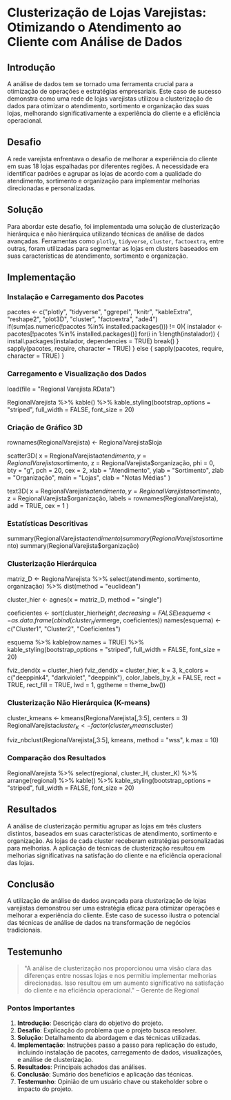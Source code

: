 # Clusterização de Lojas Varejistas: Otimizando o Atendimento ao Cliente com Análise de Dados

## Introdução

A análise de dados tem se tornado uma ferramenta crucial para a otimização de operações e estratégias empresariais. Este caso de sucesso demonstra como uma rede de lojas varejistas utilizou a clusterização de dados para otimizar o atendimento, sortimento e organização das suas lojas, melhorando significativamente a experiência do cliente e a eficiência operacional.

## Desafio

A rede varejista enfrentava o desafio de melhorar a experiência do cliente em suas 18 lojas espalhadas por diferentes regiões. A necessidade era identificar padrões e agrupar as lojas de acordo com a qualidade do atendimento, sortimento e organização para implementar melhorias direcionadas e personalizadas.

## Solução

Para abordar este desafio, foi implementada uma solução de clusterização hierárquica e não hierárquica utilizando técnicas de análise de dados avançadas. Ferramentas como `plotly`, `tidyverse`, `cluster`, `factoextra`, entre outras, foram utilizadas para segmentar as lojas em clusters baseados em suas características de atendimento, sortimento e organização.

## Implementação

### Instalação e Carregamento dos Pacotes


pacotes <- c("plotly", "tidyverse", "ggrepel", "knitr", "kableExtra", "reshape2", "plot3D", "cluster", "factoextra", "ade4")
if(sum(as.numeric(!pacotes %in% installed.packages())) != 0){
  instalador <- pacotes[!pacotes %in% installed.packages()]
  for(i in 1:length(instalador)) {
    install.packages(instalador, dependencies = TRUE)
    break()
  }
  sapply(pacotes, require, character = TRUE)
} else {
  sapply(pacotes, require, character = TRUE)
}


### Carregamento e Visualização dos Dados


load(file = "Regional Varejista.RData")

RegionalVarejista %>%
  kable() %>%
  kable_styling(bootstrap_options = "striped", full_width = FALSE, font_size = 20)


### Criação de Gráfico 3D


rownames(RegionalVarejista) <- RegionalVarejista$loja

scatter3D(
  x = RegionalVarejista$atendimento, 
  y = RegionalVarejista$sortimento, 
  z = RegionalVarejista$organização, 
  phi = 0, 
  bty = "g", 
  pch = 20, 
  cex = 2, 
  xlab = "Atendimento", 
  ylab = "Sortimento", 
  zlab = "Organização", 
  main = "Lojas", 
  clab = "Notas Médias"
)

text3D(
  x = RegionalVarejista$atendimento, 
  y = RegionalVarejista$sortimento, 
  z = RegionalVarejista$organização, 
  labels = rownames(RegionalVarejista), 
  add = TRUE, 
  cex = 1
)


### Estatísticas Descritivas


summary(RegionalVarejista$atendimento)
summary(RegionalVarejista$sortimento)
summary(RegionalVarejista$organização)


### Clusterização Hierárquica


matriz_D <- RegionalVarejista %>% 
  select(atendimento, sortimento, organização) %>% 
  dist(method = "euclidean")

cluster_hier <- agnes(x = matriz_D, method = "single")

coeficientes <- sort(cluster_hier$height, decreasing = FALSE)
esquema <- as.data.frame(cbind(cluster_hier$merge, coeficientes))
names(esquema) <- c("Cluster1", "Cluster2", "Coeficientes")

esquema %>% 
  kable(row.names = TRUE) %>% 
  kable_styling(bootstrap_options = "striped", full_width = FALSE, font_size = 20)

fviz_dend(x = cluster_hier)
fviz_dend(x = cluster_hier, k = 3, k_colors = c("deeppink4", "darkviolet", "deeppink"), color_labels_by_k = FALSE, rect = TRUE, rect_fill = TRUE, lwd = 1, ggtheme = theme_bw())


### Clusterização Não Hierárquica (K-means)


cluster_kmeans <- kmeans(RegionalVarejista[,3:5], centers = 3)
RegionalVarejista$cluster_K <- factor(cluster_kmeans$cluster)

fviz_nbclust(RegionalVarejista[,3:5], kmeans, method = "wss", k.max = 10)


### Comparação dos Resultados


RegionalVarejista %>% 
  select(regional, cluster_H, cluster_K) %>% 
  arrange(regional) %>% 
  kable() %>% 
  kable_styling(bootstrap_options = "striped", full_width = FALSE, font_size = 20)


## Resultados

A análise de clusterização permitiu agrupar as lojas em três clusters distintos, baseados em suas características de atendimento, sortimento e organização. As lojas de cada cluster receberam estratégias personalizadas para melhorias. A aplicação de técnicas de clusterização resultou em melhorias significativas na satisfação do cliente e na eficiência operacional das lojas.

## Conclusão

A utilização de análise de dados avançada para clusterização de lojas varejistas demonstrou ser uma estratégia eficaz para otimizar operações e melhorar a experiência do cliente. Este caso de sucesso ilustra o potencial das técnicas de análise de dados na transformação de negócios tradicionais.

## Testemunho

> "A análise de clusterização nos proporcionou uma visão clara das diferenças entre nossas lojas e nos permitiu implementar melhorias direcionadas. Isso resultou em um aumento significativo na satisfação do cliente e na eficiência operacional." – Gerente de Regional

### Pontos Importantes

1. **Introdução**: Descrição clara do objetivo do projeto.
2. **Desafio**: Explicação do problema que o projeto busca resolver.
3. **Solução**: Detalhamento da abordagem e das técnicas utilizadas.
4. **Implementação**: Instruções passo a passo para replicação do estudo, incluindo instalação de pacotes, carregamento de dados, visualizações, e análise de clusterização.
5. **Resultados**: Principais achados das análises.
6. **Conclusão**: Sumário dos benefícios e aplicação das técnicas.
7. **Testemunho**: Opinião de um usuário chave ou stakeholder sobre o impacto do projeto.
